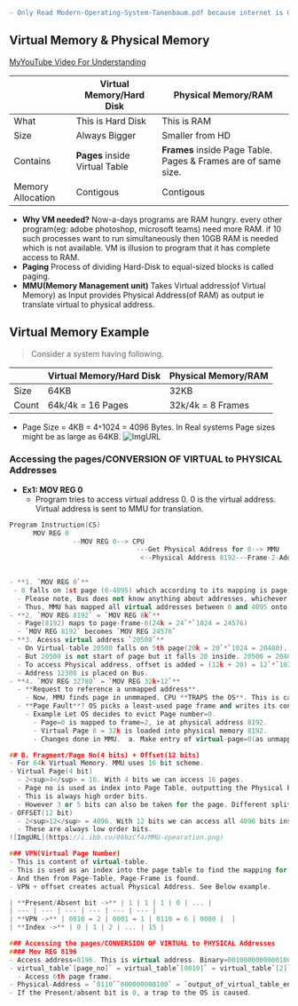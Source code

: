 ```diff
- Only Read Modern-Operating-System-Tanenbaum.pdf because internet is Garbage
```
## Virtual Memory & Physical Memory

[MyYouTube Video For Understanding](https://www.youtube.com/watch?v=OjGycsu0I1M)

||Virtual Memory/Hard Disk|Physical Memory/RAM|
|---|---|---|
|What|This is Hard Disk|This is RAM|
|Size|Always Bigger|Smaller from HD|
|Contains|**Pages** inside Virtual Table|**Frames** inside Page Table. Pages & Frames are of same size.|
|Memory Allocation|Contigous|Contigous|

- **Why VM needed?** Now-a-days programs are RAM hungry. every other program(eg: adobe photoshop, microsoft teams) need more RAM. if 10 such processes want to run simultaneously then 10GB RAM is needed which is not available. VM is illusion to program that it has complete access to RAM.
- **Paging** Process of dividing Hard-Disk to equal-sized blocks is called paging.
- **MMU(Memory Management unit)** Takes Virtual address(of Virtual Memory) as Input provides Physical Address(of RAM) as output ie translate virtual to physical address.

## Virtual Memory Example
> Consider a system having following.

||Virtual Memory/Hard Disk|Physical Memory/RAM|
|---|---|---|
|Size|64KB|32KB|
|Count|64k/4k = 16 Pages|32k/4k = 8 Frames|

- Page Size = 4KB = 4`*`1024 = 4096 Bytes. In Real systems Page sizes might be as large as 64KB.
![ImgURL](https://i.ibb.co/GCFwbL0/virtual-physical.png)

### Accessing the pages/CONVERSION OF VIRTUAL to PHYSICAL Addresses
- **Ex1: MOV REG 0**
  - Program tries to access virtual address 0. 0 is the virtual address. Virtual address is sent to MMU for translation. 
```c++
Program Instruction(CS)     
      MOV REG 0   
                --MOV REG 0--> CPU
                                ---Get Physical Address for 0--> MMU
                                 <--Physical Address 8192---Frame-2-Address

  
- **1. `MOV REG 0`**
 - 0 falls on 1st page (0-4095) which according to its mapping is page frame 2(8192-12287). MMU sends 8192 onto Bus
  - Please note, Bus does not know anything about addresses, whichever address is placed on it carries.
  - Thus, MMU has mapped all virtual addresses between 0 and 4095 onto physical addresses 8192 to 12287.
- **2. `MOV REG 8192` = `MOV REG 8k`**
  - Page(8192) maps to page-frame-6(24k = 24`*`1024 = 24576)
  - `MOV REG 8192` becomes `MOV REG 24576`
- **3. Acesss virtual address `20500`**
  - On Virtual-table 20500 falls on 5th page(20k = 20`*`1024 = 20480). 
  - But 20500 is not start of page but it falls 20 inside. 20500 = 20480 + 20.
  - To access Physical address, offset is added = (12k + 20) = 12`*`1024 +20 = 12288 + 20 = 12308. 
  - Address 12308 is placed on Bus.
- **4. `MOV REG 32780` = `MOV REG 32k+12`**
  - **Request to reference a unmapped address**.
    - Now, MMU finds page in unmmaped, CPU **TRAPS the OS**. This is called **PAGE FAULT**.
  - **Page Fault**? OS picks a least-used page frame and writes its contents back to the disk, then copies page into page frame changes mapping, and restarts the trapped instruction. This is called **Page Eviction**. Movement of pages in/out of RAM is done by **SWAPPER**.
    - Example Let OS decides to evict Page number=0. 
      - Page=0 is mapped to frame=2, ie at physical address 8192.
      - Virtual Page 8 = 32k is loaded into physical memory 8192.
      - Changes done in MMU.  a. Make entry of virtual-page=0(as unmapped)  b. Place 1 at frame=2 at Virtual-Page-8's entry.

## B. Fragment/Page No(4 bits) + Offset(12 bits) 
- For 64k Virtual Memory. MMU uses 16 bit scheme.
- Virtual Page(4 bit) 
  - 2<sup>4</sup> = 16. With 4 bits we can access 16 pages.
  - Page no is used as index into Page Table, outputting the Physical Page no.
  - This is always high order bits.
  - However 3 or 5 bits can also be taken for the page. Different splits imply different page sizes.
- OFFSET(12 bit)
  - 2<sup>12</sup> = 4096. With 12 bits we can access all 4096 bits inside a page.
  - These are always low order bits.
![ImgURL](https://i.ibb.co/86bzCf4/MMU-opearation.png)   

### VPN(Virtual Page Number)
- This is content of virtual-table.
- This is used as an index into the page table to find the mapping for that virtual page.
- And then from Page-Table, Page-Frame is found.
- VPN + offset creates actual Physical Address. See Below example.

| **Present/Absent bit ->** | 1 | 1 | 1 | 0 | ... |
| --- | --- | --- | --- | --- | --- |
| **VPN ->** | 0010 = 2 | 0001 = 1 | 0110 = 6 | 0000 |  |
| **Index ->** | 0 | 1 | 2 | ... | 15 |

### Accessing the pages/CONVERSION OF VIRTUAL to PHYSICAL Addresses
#### Mov REG 8196
- Access address=8196. This is virtual address. Binary=0010000000000100. PageNo=0010, Offset=000000000100
- virtual_table`[page_no]` = virtual_table`[0010]` = virtual_table`[2]` = 110 = 6
  - Access 6th page frame.
- Physical-Address = `0110``000000000100` = `output_of_virtual_table_entry=VPN``offset_copied_as_it_is` = 0110000000000100
- If the Present/absent bit is 0, a trap to the OS is caused.
